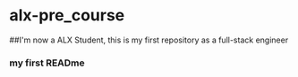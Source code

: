 # alx-pre_course

##I'm now a ALX Student, this is my first repository as a full-stack engineer

### my first READme 
